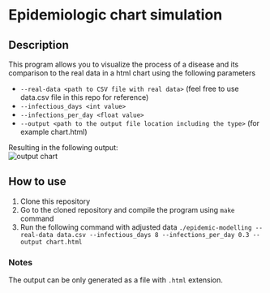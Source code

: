# Epidemiologic chart simulation

## Description

This program allows you to visualize the process of a disease and its comparison to the real data in a html chart using the following parameters

- `--real-data <path to CSV file with real data>` (feel free to use data.csv file in this repo for reference)
- `--infectious_days <int value>`
- `--infections_per_day <float value>`
- `--output <path to the output file location including the type>` (for example chart.html)

Resulting in the following output:\
![output chart](https://github.com/skokcmd/Epidemiologic-simulation/blob/main/dummy_output.png?raw=true)

## How to use

1. Clone this repository
2. Go to the cloned repository and compile the program using `make` command
3. Run the following command with adjusted data
   `./epidemic-modelling --real-data data.csv --infectious_days 8 --infections_per_day 0.3 --output chart.html`

### Notes

The output can be only generated as a file with `.html` extension.
